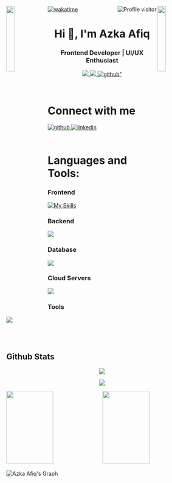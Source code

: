 <img align="left" src="https://user-images.githubusercontent.com/65187002/144930161-2f783401-8d27-4fdf-a2f7-cc0ba32f1f1f.gif" width="21%" style="display:inline;"><img align="right" src="https://user-images.githubusercontent.com/65187002/144930161-2f783401-8d27-4fdf-a2f7-cc0ba32f1f1f.gif" width="21%" style="display:inline;">

<a href="https://komarev.com/ghpvc/?username=azkaafiq">
  <img align="right" src="https://komarev.com/ghpvc/?username=azkaafiq&label=Visitors&color=0e75b6&style=flat" alt="Profile visitor" />
</a>

[![wakatime](https://wakatime.com/badge/user/018e83ee-7de0-404f-a311-38f6eeabc878.svg)](https://wakatime.com/@018e83ee-7de0-404f-a311-38f6eeabc878)

<h1 align="center">Hi 👋, I'm Azka Afiq</h1>

### <div align="center">Frontend Developer | UI/UX Enthusiast</div>

<p align="center">
 <a href="#" target="_blank">
  <img src="https://img.shields.io/badge/Website-DC143C?style=for-the-badge&logo=medium&logoColor=white" />
 </a>
 <a href="https://linkedin.com/in/azka-afiq" target="_blank">
  <img src="https://img.shields.io/badge/LinkedIn-0077B5?style=for-the-badge&logo=linkedin&logoColor=white"/>
 </a>
<a href="https://github.com/azkaafiq" target="_blank">
<img src=https://img.shields.io/badge/github-%2324292e.svg?&style=for-the-badge&logo=github&logoColor=white alt=github" />
</a>
</p>
<br/>  

# Connect with me  
<div align="left">
<a href="https://github.com/azkaafiq" target="_blank">
<img src=https://img.shields.io/badge/github-%2324292e.svg?&style=for-the-badge&logo=github&logoColor=white alt=github style="margin-bottom: 5px;" />
</a>
<a href="https://linkedin.com/in/azka-afiq" target="_blank">
<img src=https://img.shields.io/badge/linkedin-%231E77B5.svg?&style=for-the-badge&logo=linkedin&logoColor=white alt=linkedin style="margin-bottom: 5px;" />
</a>  
</div>  

<br/>  

# Languages and Tools:  

### Frontend 
[![My Skills](https://skillicons.dev/icons?i=js,angular,react,ts,vue,tailwind,materialui,d3,bootstrap,html,css)](https://skillicons.dev)
<!-- <div align="left">
<a href="https://reactjs.org/" target="_blank"><img style="margin: 10px" src="https://profilinator.rishav.dev/skills-assets/react-original-wordmark.svg" alt="React" height="50" /></a>  
<a href="https://getbootstrap.com/docs/3.4/javascript/" target="_blank"><img style="margin: 10px" src="https://profilinator.rishav.dev/skills-assets/bootstrap-plain.svg" alt="Bootstrap" height="50" /></a>  
<a href="https://en.wikipedia.org/wiki/HTML5" target="_blank"><img style="margin: 10px" src="https://profilinator.rishav.dev/skills-assets/html5-original-wordmark.svg" alt="HTML5" height="50" /></a>    
<a href="https://www.typescriptlang.org/" target="_blank"><img style="margin: 10px" src="https://profilinator.rishav.dev/skills-assets/typescript-original.svg" alt="TypeScript" height="50" /></a>  
<a href="https://www.chartjs.org/" target="_blank"><img style="margin: 10px" src="https://profilinator.rishav.dev/skills-assets/logo-title.svg" alt="Chart.js" height="50" /></a>  
<a href="https://angular.io/" target="_blank"><img style="margin: 10px" src="https://profilinator.rishav.dev/skills-assets/angularjs-original.svg" alt="Angular" height="50" /></a>  
<a href="https://www.php.net/" target="_blank"><img style="margin: 10px" src="https://profilinator.rishav.dev/skills-assets/php-original.svg" alt="PHP" height="50" /></a>  
<a href="https://www.tailwindcss.com/" target="_blank"><img style="margin: 10px" src="https://profilinator.rishav.dev/skills-assets/tailwindcss.svg" alt="Tailwind CSS" height="50" /></a>  
<a href="https://mui.com/" target="_blank"><img style="margin: 10px" src="https://profilinator.rishav.dev/skills-assets/mui.png" alt="Material UI" height="50" /></a>  
<a href="https://d3js.org/" target="_blank"><img style="margin: 10px" src="https://profilinator.rishav.dev/skills-assets/d3js-original.svg" alt="D3.js" height="50" /></a>  
<a href="https://jquery.com/" target="_blank"><img style="margin: 10px" src="https://profilinator.rishav.dev/skills-assets/jquery.png" alt="jQuery" height="50" /></a>  
<a href="https://vuejs.org/" target="_blank"><img style="margin: 10px" src="https://profilinator.rishav.dev/skills-assets/vuejs-original-wordmark.svg" alt="Vue.js" height="50" /></a>  
<a href="https://www.mysql.com/" target="_blank"><img style="margin: 10px" src="https://profilinator.rishav.dev/skills-assets/mysql-original-wordmark.svg" alt="MySQL" height="50" /></a>  
<a href="https://nodejs.org/" target="_blank"><img style="margin: 10px" src="https://profilinator.rishav.dev/skills-assets/nodejs-original-wordmark.svg" alt="Node.js" height="50" /></a>  
<a href="https://docs.microsoft.com/en-us/dotnet/desktop/wpf/xaml/" target="_blank"><img style="margin: 10px" src="https://profilinator.rishav.dev/skills-assets/xaml.png" alt="XAML" height="50" /></a>  
<a href="https://about.gitlab.com/" target="_blank"><img style="margin: 10px" src="https://profilinator.rishav.dev/skills-assets/gitlab.svg" alt="GitLab" height="50" /></a>  
</div> -->

### Backend
<p align="left">
  <a href="https://skillicons.dev">
    <img src="https://skillicons.dev/icons?i=nodejs,express,php,laravel" />
  </a>
</p>

### Database
<p align="left">
  <a href="https://skillicons.dev">
    <img src="https://skillicons.dev/icons?i=mysql,postgresql" />
  </a>
</p>

### Cloud Servers
<p align="left">
  <a href="https://skillicons.dev">
    <img src="https://skillicons.dev/icons?i=azure,aws,gcp,firebase,cloudflare" />
  </a>
</p>

### Tools
<p align="left">
  <a href="https://skillicons.dev">
    <img src="https://skillicons.dev/icons?i=git,github,figma,xd,vscode,postman,linux" />
  </a>
</p>

</td></tr></table>  

<br/>  
<br/>  


## Github Stats  
<p align="center">
  <a href="https://github.com/azkaafiq">
    <img src="https://github-readme-streak-stats.herokuapp.com/?user=azkaafiq&theme=radical&border=7F3FBF&background=0D1117" />
  </a>
</p>

<p align="center">
  <a href="https://github.com/azkaafiq">
    <img src="https://github-profile-summary-cards.vercel.app/api/cards/profile-details?username=alsiam&theme=radical"/>
  </a>
</p>

<a> 
    <a href="https://github.com/azkaafiq"><img src="https://denvercoder1-github-readme-stats.vercel.app/api?username=azkaafiq&show_icons=true&count_private=true&theme=react&border_color=7F3FBF&bg_color=0D1117&title_color=F85D7F&icon_color=F8D866" height="192px" width="49.5%"/></a>
  <a href="https://github.com/azkaafiq"><img src="https://denvercoder1-github-readme-stats.vercel.app/api/top-langs/?username=azkaafiq&langs_count=8&layout=compact&theme=react&border_color=7F3FBF&bg_color=0D1117&title_color=F85D7F&icon_color=F8D866" height="192px" width="49.5%"/></a>
  <br/>
</a>

![Azka Afiq's Graph](https://github-readme-activity-graph.vercel.app/graph?username=azkaafiq&custom_title=Azka%20Afiq's%20GitHub%20Activity%20Graph&bg_color=0D1117&color=7F3FBF&line=7F3FBF&point=7F3FBF&area_color=FFFFFF&title_color=FFFFFF&area=true)
